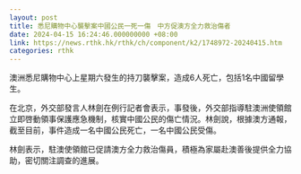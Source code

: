 ```yaml
---
layout: post
title: 悉尼購物中心襲擊案中國公民一死一傷　中方促澳方全力救治傷者
date: 2024-04-15 16:24:46.000000000 +08:00
link: https://news.rthk.hk/rthk/ch/component/k2/1748972-20240415.htm
categories: rthk
---
```


澳洲悉尼購物中心上星期六發生的持刀襲擊案，造成6人死亡，包括1名中國留學生。

在北京，外交部發言人林劍在例行記者會表示，事發後，外交部指導駐澳洲使領館立即啓動領事保護應急機制，核實中國公民的傷亡情況。林劍說，根據澳方通報，截至目前，事件造成一名中國公民死亡，一名中國公民受傷。

林劍表示，駐澳使領館已促請澳方全力救治傷員，積極為家屬赴澳善後提供全力協助，密切關注調查的進展。

